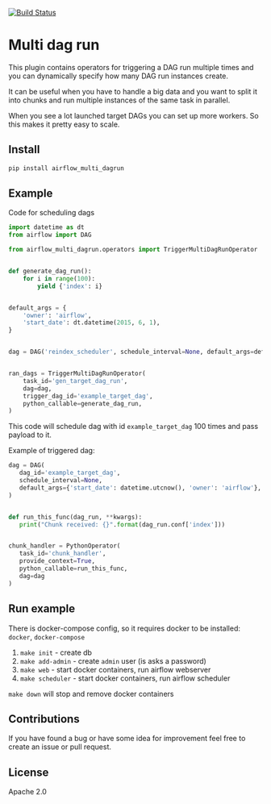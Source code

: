 [![Build Status](https://travis-ci.com/mastak/airflow_multi_dagrun.svg?branch=master)](https://travis-ci.com/mastak/airflow_multi_dagrun)

# Multi dag run

This plugin contains operators for triggering a DAG run multiple times
and you can dynamically specify how many DAG run instances create.

It can be useful when you have to handle a big data and you want to split it
into chunks and run multiple instances of the same task in parallel.

When you see a lot launched target DAGs you can set up more workers.
So this makes it pretty easy to scale.

## Install

```bash
pip install airflow_multi_dagrun
```

## Example

Code for scheduling dags

```python
import datetime as dt
from airflow import DAG

from airflow_multi_dagrun.operators import TriggerMultiDagRunOperator


def generate_dag_run():
    for i in range(100):
        yield {'index': i}


default_args = {
    'owner': 'airflow',
    'start_date': dt.datetime(2015, 6, 1),
}


dag = DAG('reindex_scheduler', schedule_interval=None, default_args=default_args)


ran_dags = TriggerMultiDagRunOperator(
    task_id='gen_target_dag_run',
    dag=dag,
    trigger_dag_id='example_target_dag',
    python_callable=generate_dag_run,
)
```

This code will schedule dag with id `example_target_dag` 100 times and pass payload to it.


Example of triggered dag:

 ```python
dag = DAG(
    dag_id='example_target_dag',
    schedule_interval=None,
    default_args={'start_date': datetime.utcnow(), 'owner': 'airflow'},
)


def run_this_func(dag_run, **kwargs):
    print("Chunk received: {}".format(dag_run.conf['index']))


chunk_handler = PythonOperator(
    task_id='chunk_handler',
    provide_context=True,
    python_callable=run_this_func,
    dag=dag
)
```

## Run example
There is docker-compose config, so it requires docker to be installed: `docker`, `docker-compose`
1. `make init` - create db
2. `make add-admin` - create `admin` user (is asks a password)
3. `make web` - start docker containers, run airflow webserver
4. `make scheduler` - start docker containers, run airflow scheduler

`make down` will stop and remove docker containers 

## Contributions
If you have found a bug or have some idea for improvement feel free to create an issue
or pull request.

## License
Apache 2.0
